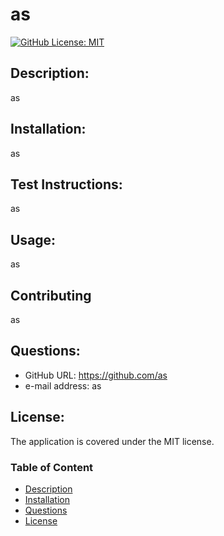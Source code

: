 # as
[![GitHub License: MIT](https://img.shields.io/badge/License-MIT-blue.svg)](https://opensource.org/licenses/MIT)
  ## Description:
  as
  
  ## Installation:
  as

  ## Test Instructions:
  as

  ## Usage:
  as

  ## Contributing
  as

  ## Questions:
  - GitHub URL: https://github.com/as
  - e-mail address: as

  ## License:
  The application is covered under the MIT license.

  ### Table of Content
  * [Description](#description)
  * [Installation](#installation)
  * [Questions](#questions)
  * [License](#license)
  
